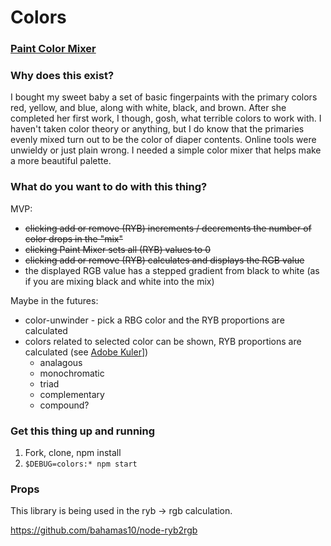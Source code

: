 # Colors

### [Paint Color Mixer](https://paint-color-mixer.herokuapp.com/)

### Why does this exist?

I bought my sweet baby a set of basic fingerpaints with the primary colors red, yellow, and blue, along with white, black, and brown. After she completed her first work, I though, gosh, what terrible colors to work with. I haven't taken color theory or anything, but I do know that the primaries evenly mixed turn out to be the color of diaper contents. Online tools were unwieldy or just plain wrong. I needed a simple color mixer that helps make a more beautiful palette.

### What do you want to do with this thing?

MVP:
* ~~clicking add or remove (RYB) increments / decrements the number of color drops in the "mix"~~
* ~~clicking Paint Mixer sets all (RYB) values to 0~~
* ~~clicking add or remove (RYB) calculates and displays the RGB value~~
* the displayed RGB value has a stepped gradient from black to white (as if you are mixing black and white into the mix)

Maybe in the futures:
* color-unwinder - pick a RBG color and the RYB proportions are calculated
* colors related to selected color can be shown, RYB proportions are calculated (see [Adobe Kuler](https://color.adobe.com/create/color-wheel/?base=2&rule=Compound&selected=3&name=My%20Color%20Theme&mode=rgb&rgbvalues=0.15999999999999998,0.6834176349962946,0.8,0.42,0.5672112098427078,0.6,0.29999999999999993,1,0.7409090909092584,1,0.5648011363636442,0.5499999999999999,0.8,0.15999999999999998,0.4078268398264481&swatchOrder=0,1,2,3,4)])
  * analagous
  * monochromatic
  * triad
  * complementary
  * compound?

### Get this thing up and running

1. Fork, clone, npm install
1. `$DEBUG=colors:* npm start`

### Props

This library is being used in the ryb -> rgb calculation.

https://github.com/bahamas10/node-ryb2rgb

